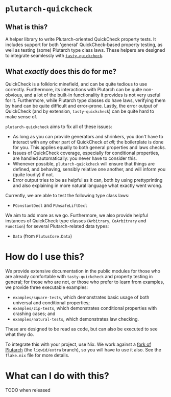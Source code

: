 # `plutarch-quickcheck`

## What is this?

A helper library to write Plutarch-oriented QuickCheck property tests. It
includes support for both 'general' QuickCheck-based property testing, as well
as testing (some) Plutarch type class laws. These helpers are designed to
integrate seamlessly with
[`tasty-quickcheck`](https://hackage.haskell.org/package/tasty-quickcheck).

## What _exactly_ does this do for me?

QuickCheck is a folkloric minefield, and can be quite tedious to use correctly.
Furthermore, its interactions with Plutarch can be quite non-obvious, and a lot
of the built-in functionality it provides is not very useful for it.
Furthermore, while Plutarch type classes do have laws, verifying them by hand
can be quite difficult and error-prone. Lastly, the error output of QuickCheck
(and by extension, `tasty-quickcheck`) can be quite hard to make sense of.

`plutarch-quickcheck` aims to fix all of these issues:

* As long as you can provide generators and shrinkers, you don't have to
  interact with any other part of QuickCheck _at all_; the boilerplate is done
  for you. This applies equally to both general properties and laws checks.
* Issues of QuickCheck coverage, especially for conditional properties, are
  handled automatically: you never have to consider this.
* Whenever possible, `plutarch-quickcheck` will ensure that things are defined,
  and behaving, sensibly relative one another, and will inform you (quite
  loudly) if not.
* Error output tries to be as helpful as it can, both by using prettyprinting
  and also explaining in more natural language what exactly went wrong.

Currently, we are able to test the following type class laws:

* `PConstantDecl` and `PUnsafeLiftDecl`

We aim to add more as we go. Furthermore, we also provide helpful instances of
QuickCheck type classes (`Arbitrary`, `CoArbitrary` and `Function`) for several
Plutarch-related data types:

* `Data` (from `PlutusCore.Data`)

# How do I use this?

We provide extensive documentation in the public modules for those who are
already comfortable with `tasty-quickcheck` and property testing in general; for
those who are not, or those who prefer to learn from examples, we provide three
executable examples:

* `examples/square-tests`, which demonstrates basic usage of both universal and
  conditional properties;
* `examples/zip-tests`, which demonstrates conditional properties with crashing
  cases; and
* `examples/natural-tests`, which demonstrates law checking.

These are designed to be read as code, but can also be executed to see what they
do.

To integrate this with your project, use Nix. We work against a [fork of
Plutarch](https://github.com/peter-mlabs/plutarch) (the `liqwid/extra` branch),
so you will have to use it also. See the `flake.nix` file for more details.

# What can I do with this?

TODO when released
